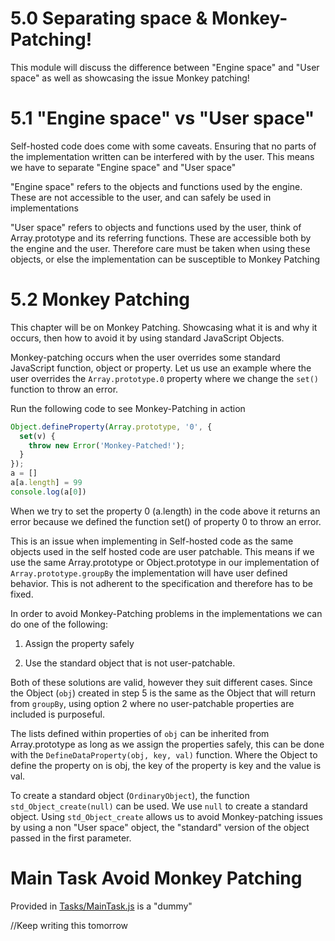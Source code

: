 # **5.0** Separating space & Monkey-Patching!

This module will discuss the difference between "Engine space" and "User space" as well as showcasing the issue Monkey patching!

# **5.1** "Engine space" vs "User space"

Self-hosted code does come with some caveats. Ensuring that no parts of the implementation written can be interfered with by the user. This means we have to separate "Engine space" and "User space"

"Engine space" refers to the objects and functions used by the engine. These are not accessible to the user, and can safely be used in implementations

"User space" refers to objects and functions used by the user, think of Array.prototype and its referring functions. These are accessible both by the engine and the user. Therefore care must be taken when using these objects, or else the implementation can be susceptible to Monkey Patching

# **5.2** Monkey Patching

This chapter will be on Monkey Patching. Showcasing what it is and why it occurs, then how to avoid it by using standard JavaScript Objects. 

Monkey-patching occurs when the user overrides some standard JavaScript function, object or property. Let us use an example where the user overrides the `Array.prototype.0` property where we change the `set()` function to throw an error. 

Run the following code to see Monkey-Patching in action
```js
Object.defineProperty(Array.prototype, '0', {
  set(v) {
    throw new Error('Monkey-Patched!');
  }
});
a = []
a[a.length] = 99
console.log(a[0])
```

When we try to set the property 0 (a.length) in the code above it returns an error because we defined the function set() of property 0 to throw an error.

This is an issue when implementing in Self-hosted code as the same objects used in the self hosted code are user patchable. This means if we use the same Array.prototype or Object.prototype in our implementation of `Array.prototype.groupBy` the implementation will have user defined behavior. This is not adherent to the specification and therefore has to be fixed. 

In order to avoid Monkey-Patching problems in the implementations we can do one of the following:

1. Assign the property safely

2. Use the standard object that is not user-patchable.

Both of these solutions are valid, however they suit different cases. Since the Object (`obj`) created in step 5 is the same as the Object that will return from `groupBy`, using option 2 where no user-patchable properties are included is purposeful.

The lists defined within properties of `obj` can be inherited from Array.prototype as long as we assign the properties safely, this can be done with the `DefineDataProperty(obj, key, val)` function. Where the Object to define the property on is obj, the key of the property is key and the value is val. 

To create a standard object (`OrdinaryObject`), the function `std_Object_create(null)` can be used. We use `null` to create a standard object. Using `std_Object_create` allows us to avoid Monkey-patching issues by using a non "User space" object, the "standard" version of the object passed in the first parameter.  


# **Main Task** Avoid Monkey Patching

Provided in [Tasks/MainTask.js](./Tasks/MainTask.js) is a "dummy" 

//Keep writing this tomorrow
